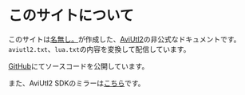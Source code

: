 # このサイトについて

このサイトは<span style="color: #48b0d5">[名無し。](https://sevenc7c.com)</span>が作成した、[AviUtl2](https://spring-fragrance.mints.ne.jp/aviutl/)の非公式なドキュメントです。
`aviutl2.txt`、`lua.txt`の内容を変換して配信しています。

[GitHub](https://github.com/sevenc-nanashi/aviutl2_docs_mirror)にてソースコードを公開しています。

また、AviUtl2 SDKのミラーは[こちら](https://github.com/sevenc-nanashi/aviutl2_sdk_mirror)です。
